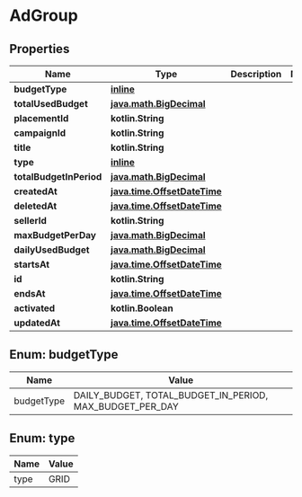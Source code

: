 
# AdGroup

## Properties
Name | Type | Description | Notes
------------ | ------------- | ------------- | -------------
**budgetType** | [**inline**](#BudgetType) |  | 
**totalUsedBudget** | [**java.math.BigDecimal**](java.math.BigDecimal.md) |  | 
**placementId** | **kotlin.String** |  | 
**campaignId** | **kotlin.String** |  | 
**title** | **kotlin.String** |  | 
**type** | [**inline**](#Type) |  | 
**totalBudgetInPeriod** | [**java.math.BigDecimal**](java.math.BigDecimal.md) |  | 
**createdAt** | [**java.time.OffsetDateTime**](java.time.OffsetDateTime.md) |  | 
**deletedAt** | [**java.time.OffsetDateTime**](java.time.OffsetDateTime.md) |  | 
**sellerId** | **kotlin.String** |  | 
**maxBudgetPerDay** | [**java.math.BigDecimal**](java.math.BigDecimal.md) |  | 
**dailyUsedBudget** | [**java.math.BigDecimal**](java.math.BigDecimal.md) |  | 
**startsAt** | [**java.time.OffsetDateTime**](java.time.OffsetDateTime.md) |  | 
**id** | **kotlin.String** |  | 
**endsAt** | [**java.time.OffsetDateTime**](java.time.OffsetDateTime.md) |  | 
**activated** | **kotlin.Boolean** |  | 
**updatedAt** | [**java.time.OffsetDateTime**](java.time.OffsetDateTime.md) |  | 


<a id="BudgetType"></a>
## Enum: budgetType
Name | Value
---- | -----
budgetType | DAILY_BUDGET, TOTAL_BUDGET_IN_PERIOD, MAX_BUDGET_PER_DAY


<a id="Type"></a>
## Enum: type
Name | Value
---- | -----
type | GRID



